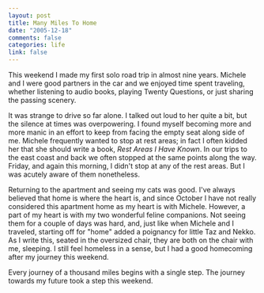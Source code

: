 ```yaml
--- 
layout: post
title: Many Miles To Home
date: "2005-12-18"
comments: false
categories: life
link: false
---
```

This weekend I made my first solo road trip in almost nine years. Michele and I were good partners in the car and we enjoyed time spent traveling, whether listening to audio books, playing Twenty Questions, or just sharing the passing scenery.

It was strange to drive so far alone. I talked out loud to her quite a bit, but the silence at times was overpowering. I found myself becoming more and more manic in an effort to keep from facing the empty seat along side of me. Michele frequently wanted to stop at rest areas; in fact I often kidded her that she should write a book, <em>Rest Areas I Have Known</em>. In our trips to the east coast and back we often stopped at the same points along the way. Friday, and again this morning, I didn't stop at any of the rest areas. But I was acutely aware of them nonetheless.

Returning to the apartment and seeing my cats was good. I've always believed that home is where the heart is, and since October I have not really considered this apartment home as my heart is with Michele. However, a part of my heart is with my two wonderful feline companions. Not seeing them for a couple of days was hard, and, just like when Michele and I traveled, starting off for "home" added a poignancy for little Taz and Nekko. As I write this, seated in the oversized chair, they are both on the chair with me, sleeping. I still feel homeless in a sense, but I had a good homecoming after my journey this weekend.

Every journey of a thousand miles begins with a single step. The journey towards my future took a step this weekend.

